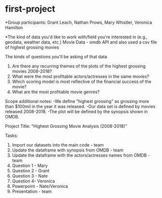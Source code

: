 # first-project
*Group participants: 
  Grant Leach, Nathan Prows, Mary Whistler, Veronica Hamilton

*The kind of data you'd like to work with/field you're interested in (e.g., geodata, weather data, etc.)
Movie Data - omdb API and also used a csv file of highest grossing movies


The kinds of questions you'll be asking of that data
1. Are there any recurring themes of the plots of the highest grossing movies 2008-2018?
2. What were the most profitable actors/actresses in the same movies?
3. Which scoring model is most reflective of the financial success of the movie?
4. What are the most profitable movie genres?


Scope additional notes:
-We define "highest grossing" as grossing more than $100mil in the year it was released.
-Our data set is defined by movies released 2008-2018.
-The plot will be defined by the synopsis shown in OMDB.


Project Title: 
"Highest Grossing Movie Analysis (2008-2018)"

Tasks:
1. Import our datasets into the main code - team
2. Update the dataframe with synopsis from OMDB - team
3. Update the dataframe with the actors/actresses names from OMDB - team
4. Question 1 - Mary
5. Question 2 - Grant
6. Question 3 - Nate
7. Question 4- Veronica
8. Powerpoint - Nate/Veronica
9. Presentation - team
